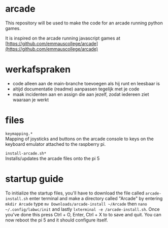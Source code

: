 # arcade

This repository will be used to make the code for an arcade running python games.

It is inspired on the arcade running javascript games at [https://github.com/emmauscollege/arcade](https://github.com/emmauscollege/arcade)

# werkafspraken
- code alleen aan de main-branche toevoegen als hij runt en leesbaar is
- altijd documentatie (readme) aanpassen tegelijk met je code
- maak incidenten aan en assign die aan jezelf, zodat iedereen ziet waaraan je werkt

# files
`keymapping.*`<br>
Mapping of joysticks and buttons on the arcade console to keys on the keyboard emulator attached to the raspberry pi.

`install-arcade.sh*`<br>
Installs/updates the arcade files onto the pi 5

# startup guide

To initialize the startup files, you'll have to download the file called `arcade-install.sh` enter terminal and make a directory called "Arcade" by entering `mkdir Arcade` type `mv Downloads/arcade-install ~/Arcade` then `nano ~/.config/labwc/init` and lastly `lxterminal -e /arcade-install.sh`. Once you've done this press Ctrl + O, Enter, Ctrl + X to to save and quit. You can now reboot the pi 5 and it should configure itself.
